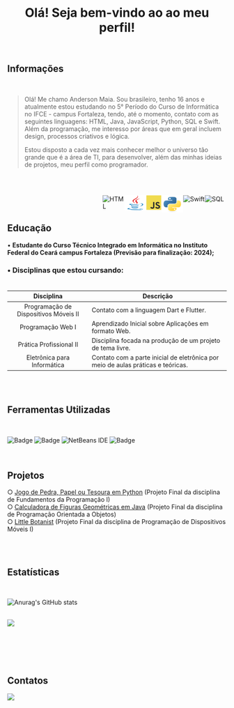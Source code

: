 <h1 align="center"> Olá! Seja bem-vindo ao ao meu perfil! </h1>

⠀⠀⠀⠀ 
## Informações 

<br>

>  Olá! Me chamo Anderson Maia. Sou brasileiro, tenho 16 anos e atualmente estou estudando no 5° Período do Curso de Informática no IFCE - campus Fortaleza, tendo, até o momento, contato com as seguintes linguagens: HTML, Java, JavaScript, Python, SQL e Swift. Além da programação, me interesso por áreas que em geral incluem design, processos criativos e lógica. <p> Estou disposto a cada vez mais conhecer melhor o universo tão grande que é a área de TI, para desenvolver, além  das minhas ideias de projetos, meu perfil como programador. </p>

<br> <br>


<img align="right" alt="SQL" height="40" width="50" src="https://cdn.jsdelivr.net/gh/devicons/devicon/icons/sqlite/sqlite-original.svg" />

<img align="right" alt="Swift" height="40" width="50" src="https://cdn.jsdelivr.net/gh/devicons/devicon/icons/swift/swift-original.svg" />

<img align="right" alt="Python" height="40" width="50" src="https://raw.githubusercontent.com/devicons/devicon/master/icons/python/python-original.svg">

<img align="right" alt="Javascript" height="34" width="35" src="https://raw.githubusercontent.com/devicons/devicon/master/icons/javascript/javascript-original.svg">

<img align="right" alt="Java" height="35" width="50" src="https://raw.githubusercontent.com/devicons/devicon/master/icons/java/java-original.svg">

<img align="right" alt="HTML" height="40" width="50" src="https://cdn.jsdelivr.net/gh/devicons/devicon/icons/html5/html5-original.svg">


<br> <br>

## Educação 




• **Estudante do Curso Técnico Integrado em Informática no Instituto Federal do Ceará campus Fortaleza (Previsão para finalização: 2024);** <br> 



### • Disciplinas que estou cursando: <br> <br>

<div align="center">
 
| Disciplina | Descrição | 
| :--------: | -------- |
| Programação de Dispositivos Móveis II | Contato com a linguagem Dart e Flutter. |
| Programação Web I | Aprendizado Inicial sobre Aplicações em formato Web. |
| Prática Profissional II | Disciplina focada na produção de um projeto de tema livre. |
| Eletrônica para Informática |  Contato com a parte inicial de eletrônica por meio de aulas práticas e teóricas. |

</div>

<br> <br>


## Ferramentas Utilizadas
<br>

![Badge](https://img.shields.io/badge/replit-667881?style=for-the-badge&logo=replit&logoColor=white)
![Badge](https://img.shields.io/badge/Canva-%2300C4CC.svg?&style=for-the-badge&logo=Canva&logoColor=white)
![NetBeans IDE](https://img.shields.io/badge/NetBeansIDE-1B6AC6.svg?style=for-the-badge&logo=apache-netbeans-ide&logoColor=white)
![Badge](https://img.shields.io/badge/Eclipse-2C2255?style=for-the-badge&logo=eclipse&logoColor=white)

<br>

## Projetos

○ [Jogo de Pedra, Papel ou Tesoura em Python](https://github.com/TheAnders007/Pedra-Papel-ou-Tesoura-) (Projeto Final da disciplina de Fundamentos da Programação I)
<br>
○ [Calculadora de Figuras Geométricas em Java](https://github.com/TheAnders007/ProjetoFinalPOO) (Projeto Final da disciplina de Programação Orientada a Objetos)
<br>
○ [Little Botanist](https://github.com/TheAnders007/ProjetosAcademy/tree/main/AppFinal) (Projeto Final da disciplina de Programação de Dispositivos Móveis I)

<br><br>

## Estatísticas

<br>

![Anurag's GitHub stats](https://github-readme-stats-sigma-five.vercel.app/api?username=TheAnders007&show_icons=true&theme=dark) 

<br>

<img height="187em" src="https://github-readme-stats-sigma-five.vercel.app/api/top-langs/?username=TheAnders007&layout=compact&langs_count=7&theme=dark"/>

<br> <br>

<br>

## Contatos

<div align="left">
<a href = "mailto:andersonmaiast@gmail.com"><img src="https://img.shields.io/badge/Gmail-D14836?style=for-the-badge&logo=gmail&logoColor=white" target="_blank"></a>
 
 
  
